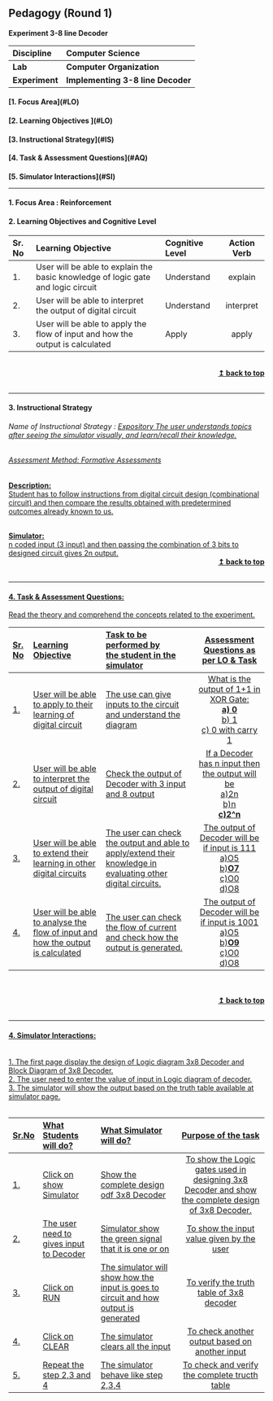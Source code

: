 ## Pedagogy (Round 1)
<p align="center">

<b> Experiment 3-8 line Decoder  <a name="top"></a> <br></b>
</p>

<b>Discipline | <b>Computer Science
:--|:--|
<b> Lab | <b> Computer Organization
<b> Experiment|     <b> Implementing 3-8 line Decoder


<h4> [1. Focus Area](#LO)
<h4> [2. Learning Objectives ](#LO)
<h4> [3. Instructional Strategy](#IS)
<h4> [4. Task & Assessment Questions](#AQ)
<h4> [5. Simulator Interactions](#SI)
<hr>

<a name="LO"></a>
#### 1. Focus Area : Reinforcement


#### 2. Learning Objectives and Cognitive Level


Sr. No |	Learning Objective	| Cognitive Level | Action Verb
:--|:--|:--|:-:
1.| User will be able to explain the basic knowledge of logic gate and logic circuit |Understand| explain
2.| User will be able to interpret the output of digital circuit | Understand | interpret
3.| User will be able to apply the flow of input and how the output is calculated | Apply |apply


<br/>
<div align="right">
    <b><a href="#top">↥ back to top</a></b>
</div>
<br/>
<hr>

<a name="IS"></a>
#### 3. Instructional Strategy
###### Name of Instructional Strategy  :    <u>  Expository The user understands topics after seeing the simulator visually, and learn/recall their knowledge.
###### Assessment Method: Formative Assessments

<u> <b>Description: </b> </u>
<br>
Student has to follow instructions from digital circuit design (combinational circuit) and then compare the results obtained with predetermined outcomes already known to us.

<br/>
<u> <b>Simulator: </b> </u>
<br>
n coded input (3 input) and then passing the combination of 3 bits to designed circuit gives 2n output.
<br/>
<div align="right">
    <b><a href="#top">↥ back to top</a></b>
</div>
<br/>
<hr>

<a name="AQ"></a>
#### 4. Task & Assessment Questions:

Read the theory and comprehend the concepts related to the experiment. 
<br>

Sr. No |	Learning Objective	| Task to be performed by <br> the student  in the simulator | Assessment Questions as per LO & Task
:--|:--|:--|:-:
1.| User will be able to apply to their learning of digital circuit | The use can give inputs to the circuit and understand the diagram | What is the output of 1+1 in XOR Gate:<br><b>a) 0 </b><br>b) 1<br>c) 0 with carry 1<br>
2.| User will be able to interpret the output of digital circuit | Check the output of Decoder with 3 input and 8 output | If a Decoder has n input then the output will be<br>a)2n<br>b)n<br><b>c)2^n</b><br>
3.| User will be able to extend their learning in other digital circuits | The user can check the output and able to apply/extend their knowledge in evaluating other digital circuits. |The output of Decoder will be if input is 111<br>a)O5<br>b)<b>O7</b><br>c)O0<br>d)O8<br>
4.| User will be able to analyse the flow of input and how the output is calculated | The user can check the flow of current and check how the output is generated. |The output of Decoder will be if input is 1001<br>a)O5<br>b)<b>O9</b><br>c)O0<br>d)O8<br>


<br>
<br/>
<div align="right">
    <b><a href="#top">↥ back to top</a></b>
</div>
<br/>
<hr>

<a name="SI"></a>

#### 4. Simulator Interactions:
<br>
1. The first page display the design of Logic diagram 3x8 Decoder and Block Diagram of 3x8 Decoder.<br>
2. The user need to enter the value of input in Logic diagram of decoder.<br>
3. The simulator will show the output based on the truth table available at simulator page.<br>

<br>

Sr.No | What Students will do? |	What Simulator will do?	| Purpose of the task
:--|:--|:--|:--:
1.| Click on show Simulator | Show the complete design odf 3x8 Decoder| To show the Logic gates used in designing 3x8 Decoder and show the complete design of 3x8 Decoder.
2.| The user need to gives input to Decoder | Simulator show the green signal that it is one or on | To show the input value given by the user
3.| Click on RUN | The simulator will show how the input is goes to circuit and how output is generated | To verify the truth table of 3x8 decoder
4.| Click on CLEAR | The simulator clears all the input | To check another output based on another input
5.| Repeat the step 2,3 and 4| The simulator behave like step 2,3,4 | To check and verify the complete tructh table


